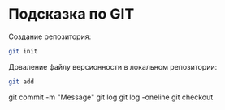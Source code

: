 # Подсказка по GIT

Создание репозитория:
```sh
git init
```
Доваление файлу версионности в локальном репозитории:
```sh
git add
```

git commit -m "Message"
git log
git log -oneline
git checkout